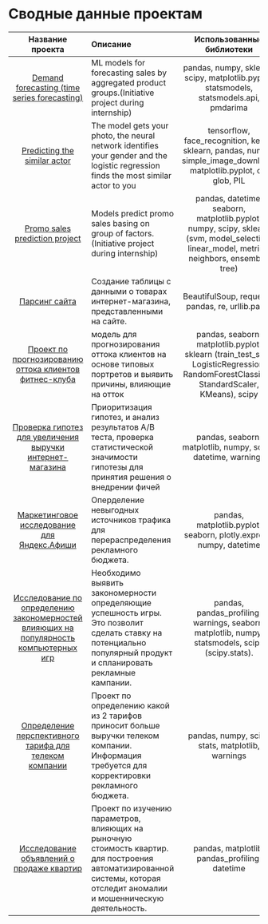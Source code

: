 # Cводные данные проектам

|Название проекта                             |Описание                                  |Использованные библиотеки   |
|:-------------------------------------------:|:-----------------------------------------|:--------------------------:|
|[Demand forecasting (time series forecasting)](https://github.com/KokaNatalya/time_series)|ML models for forecasting sales by aggregated product groups.(Initiative project during internship)|pandas, numpy, sklearn, scipy, matplotlib.pyplot, statsmodels, statsmodels.api, pmdarima|
|[Predicting the similar actor](https://github.com/KokaNatalya/Predicting-the-similar-actor)|The model gets your photo, the neural network identifies your gender and the logistic regression finds the most similar actor to you|tensorflow, face_recognition, keras, sklearn, pandas, numpy, simple_image_download, matplotlib.pyplot, os, glob, PIL|
|[Promo sales prediction project](https://github.com/KokaNatalya/ML-models-of-promo-uplift-prediction)|Models predict promo sales basing on group of factors. (Initiative project during internship)|pandas, datetime, seaborn, matplotlib.pyplot, numpy, scipy, sklearn (svm, model_selection, linear_model, metrics, neighbors, ensemble, tree)|
|[Парсинг сайта](https://github.com/KokaNatalya/parsing_example.git)|Cоздание таблицы с данными о товарах интернет-магазина, представленными на сайте.|BeautifulSoup, requests, pandas, re, urllib.parse|
|[Проект по прогнозированию оттока клиентов фитнес-клуба](https://github.com/KokaNatalya/ML)|модель для прогнозирования оттока клиентов на основе типовых портретов и выявить причины, влияющие на отток|pandas, seaborn, matplotlib.pyplot, sklearn (train_test_split, LogisticRegression, RandomForestClassifier, StandardScaler, KMeans), scipy|
|[Проверка гипотез для увеличения выручки интернет-магазина](https://github.com/KokaNatalya/AB-test-about-increasing-revenue-of-an-online-store.git)| Приоритизация гипотез, и  анализ результатов А/В теста, проверка статистической значимости гипотезы для принятия решения о внедрении фичей|pandas, seaborn, matplotlib, numpy, scipy, datetime, warnings|
|[Маркетинговое исследование для Яндекс.Афиши](https://github.com/KokaNatalya/Marketing-research-for-Yandex.Afisha.git)|Оперделение невыгодных источников трафика для перераспределения рекламного бюджета.| pandas, matplotlib.pyplot, seaborn, plotly.express, numpy, datetime|
|[Исследование по определению закономерностей влияющих на популярность компьютерных игр](https://github.com/KokaNatalya/Determining-the-factors-that-influence-the-popularity-of-computer-games.git)|Необходимо выявить закономерности определяющие успешность игры. Это позволит сделать ставку на потенциально популярный продукт и спланировать рекламные кампании.| pandas, pandas_profiling, warnings, seaborn, matplotlib, numpy, statsmodels, scipy (scipy.stats).|
[Определение перспективного тарифа для телеком компании](https://github.com/KokaNatalya/Determining-the-prospective-tariff-for-a-telecom-company.git)| Проект по определению какой из 2 тарифов приносит больше выручки телеком компании. Информация требуется для корректировки рекламного бюджета. |pandas, numpy, scipy stats, matplotlib, warnings|
|[Исследование объявлений о продаже квартир](https://github.com/KokaNatalya/Research-of-ads-for-the-sale-of-apartments.git)  |Проект по изучению параметров, влияющих на рыночную стоимость квартир. для построения автоматизированной системы, которая отследит аномалии и мошенническую деятельность. |pandas, matplotlib, pandas_profiling, datetime |
